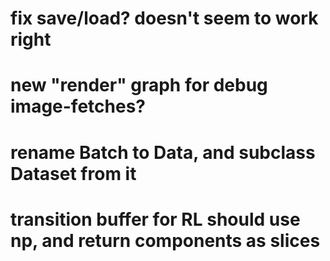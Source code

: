 # fix save/load?  doesn't seem to work right
# new "render" graph for debug image-fetches?
# rename Batch to Data, and subclass Dataset from it
# transition buffer for RL should use np, and return components as slices
